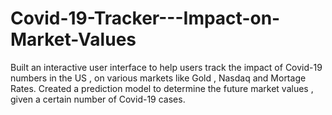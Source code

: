 # Covid-19-Tracker---Impact-on-Market-Values
Built an interactive user interface to help users track the impact of Covid-19 numbers in the US , on various markets like Gold , Nasdaq and Mortage Rates. Created a prediction model to determine the future market values , given a certain number of Covid-19 cases.
